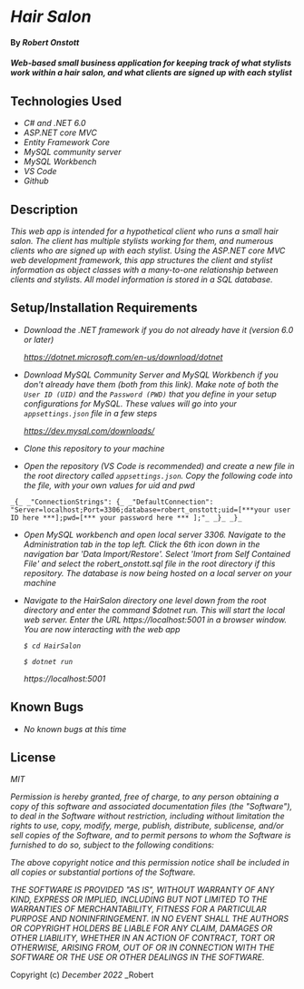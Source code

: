 # _Hair Salon_

#### By _Robert Onstott_

#### _Web-based small business application for keeping track of what stylists work within a hair salon, and what clients are signed up with each stylist_

## Technologies Used

* _C# and .NET 6.0_
* _ASP.NET core MVC_
* _Entity Framework Core_
* _MySQL community server_
* _MySQL Workbench_
* _VS Code_
* _Github_

## Description

_This web app is intended for a hypothetical client who runs a small hair salon. The client has multiple stylists working for them, and numerous clients who are signed up with each stylist. Using the ASP.NET core MVC web development framework, this app structures the client and stylist information as object classes with a many-to-one relationship between clients and stylists. All model information is stored in a SQL database._

## Setup/Installation Requirements

* _Download the .NET framework if you do not already have it (version 6.0 or later)_
 
  _https://dotnet.microsoft.com/en-us/download/dotnet_
  
* _Download MySQL Community Server and MySQL Workbench if you don't already have them (both from this link). Make note of both the `User ID (UID)` and the `Password (PWD)` that you define in your setup configurations for MySQL. These values will go into your `appsettings.json` file in a few steps_
  
    _https://dev.mysql.com/downloads/_
  
* _Clone this repository to your machine_

* _Open the repository (VS Code is recommended) and create a new file in the root directory called `appsettings.json`. Copy the following code into the file, with your own values for uid and pwd_
 
 `
  _{_
   _"ConnectionStrings": {_
      _"DefaultConnection": "Server=localhost;Port=3306;database=robert_onstott;uid=[***your user ID here ***];pwd=[*** your password here *** ];"_
    _}_
  _}_
  `
  
* _Open MySQL workbench and open local server 3306. Navigate to the Administration tab in the top left. Click the 6th icon down in the navigation bar 'Data Import/Restore'. Select 'Imort from Self Contained File' and select the robert_onstott.sql file in the root directory if this repository. The database is now being hosted on a local server on your machine_

* _Navigate to the HairSalon directory one level down from the root directory and enter the command $dotnet run. This will start the local web server. Enter the URL https://localhost:5001 in a browser window. You are now interacting with the web app_
  
  _`$ cd HairSalon`_
  
  _`$ dotnet run`_
  
  _https://localhost:5001_

## Known Bugs

* _No known bugs at this time_

## License

_MIT_

_Permission is hereby granted, free of charge, to any person obtaining a copy of this software and associated documentation files (the "Software"), to deal in the Software without restriction, including without limitation the rights to use, copy, modify, merge, publish, distribute, sublicense, and/or sell copies of the Software, and to permit persons to whom the Software is furnished to do so, subject to the following conditions:_

_The above copyright notice and this permission notice shall be included in all copies or substantial portions of the Software._

_THE SOFTWARE IS PROVIDED "AS IS", WITHOUT WARRANTY OF ANY KIND, EXPRESS OR IMPLIED, INCLUDING BUT NOT LIMITED TO THE WARRANTIES OF MERCHANTABILITY, FITNESS FOR A PARTICULAR PURPOSE AND NONINFRINGEMENT. IN NO EVENT SHALL THE AUTHORS OR COPYRIGHT HOLDERS BE LIABLE FOR ANY CLAIM, DAMAGES OR OTHER LIABILITY, WHETHER IN AN ACTION OF CONTRACT, TORT OR OTHERWISE, ARISING FROM, OUT OF OR IN CONNECTION WITH THE SOFTWARE OR THE USE OR OTHER DEALINGS IN THE SOFTWARE._

Copyright (c) _December 2022_ _Robert 
